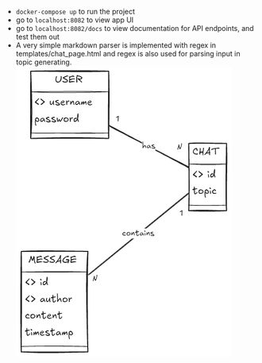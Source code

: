- `docker-compose up` to run the project
- go to `localhost:8082` to view app UI
- go to `localhost:8082/docs` to view documentation for API endpoints, and test them out
- A very simple markdown parser is implemented with regex in templates/chat_page.html and regex is also used for parsing input in topic generating.
![](https://github.com/unic0rn9k/chat_gpt_clone/blob/master/Untitled-2025-06-05-1646%20%282%29.png)